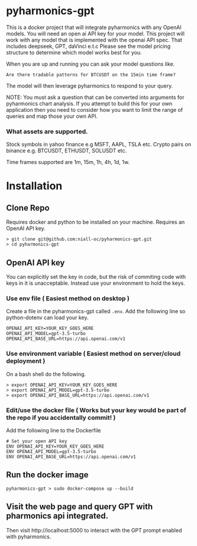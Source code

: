 # pyharmonics-gpt

This is a docker project that will integrate pyharmonics with any OpenAI models.  You will need an open ai API key for your model.
This project will work with any model that is implemented with the openai API spec.  That includes deepseek, GPT, daVinci e.t.c
Please see the model pricing structure to determine which model works best for you.


When you are up and running you can ask your model questions like.

```
Are there tradable patterns for BTCUSDT on the 15min time frame?
```

The model will then leverage pyharmonics to respond to your query.

NOTE: You must ask a question that can be converted into arguments for pyharmonics chart analysis.  If you attempt to build this for your own application then you need to consider how you want to limit the range of queries and map those your own API.

### What assets are supported.

Stock symbols in yahoo finance e.g MSFT, AAPL, TSLA etc.
Crypto pairs on binance e.g. BTCUSDT, ETHUSDT, SOLUSDT etc.

Time frames supported are 1m, 15m, 1h, 4h, 1d, 1w.

# Installation

## Clone Repo

Requires docker and python to be installed on your machine.
Requires an OpenAI API key.
```
> git clone git@github.com:niall-oc/pyharmonics-gpt.git
> cd pyharmonics-gpt
```

## OpenAI API key

You can explicitly set the key in code, but the risk of commiting code with keys in it is unacceptable.  Instead use your environment to hold the keys.

### Use env file ( Easiest method on desktop )
Create a file in the pyharmonics-gpt called ```.env```. Add the following line so python-dotenv can load your key.

```
OPENAI_API_KEY=YOUR_KEY_GOES_HERE
OPENAI_API_MODEL=gpt-3.5-turbo
OPENAI_API_BASE_URL=https://api.openai.com/v1
```

### Use environment variable ( Easiest method on server/cloud deployment )
On a bash shell do the following.
```
> export OPENAI_API_KEY=YOUR_KEY_GOES_HERE
> export OPENAI_API_MODEL=gpt-3.5-turbo
> export OPENAI_API_BASE_URL=https://api.openai.com/v1
```

### Edit/use the docker file ( Works but your key would be part of the repo if you accidentally commit! )
Add the following line to the Dockerfile

```
# Set your open API key
ENV OPENAI_API_KEY=YOUR_KEY_GOES_HERE
ENV OPENAI_API_MODEL=gpt-3.5-turbo
ENV OPENAI_API_BASE_URL=https://api.openai.com/v1
```

## Run the docker image
```
pyharmonics-gpt > sudo docker-compose up --build
```

## Visit the web page and query GPT with pharmonics api integrated.
Then visit http://localhost:5000 to interact with the GPT prompt enabled with pyharmonics.